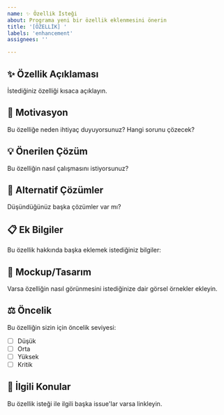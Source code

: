 ```yaml
---
name: ✨ Özellik İsteği
about: Programa yeni bir özellik eklenmesini önerin
title: '[ÖZELLİK] '
labels: 'enhancement'
assignees: ''

---
```


## ✨ Özellik Açıklaması
İstediğiniz özelliği kısaca açıklayın.

## 🎯 Motivasyon
Bu özelliğe neden ihtiyaç duyuyorsunuz? Hangi sorunu çözecek?

## 💡 Önerilen Çözüm
Bu özelliğin nasıl çalışmasını istiyorsunuz?

## 🔄 Alternatif Çözümler
Düşündüğünüz başka çözümler var mı?

## 📋 Ek Bilgiler
Bu özellik hakkında başka eklemek istediğiniz bilgiler:

## 🎨 Mockup/Tasarım
Varsa özelliğin nasıl görünmesini istediğinize dair görsel örnekler ekleyin.

## ⚖️ Öncelik
Bu özelliğin sizin için öncelik seviyesi:
- [ ] Düşük
- [ ] Orta
- [ ] Yüksek
- [ ] Kritik

## 🔗 İlgili Konular
Bu özellik isteği ile ilgili başka issue'lar varsa linkleyin.